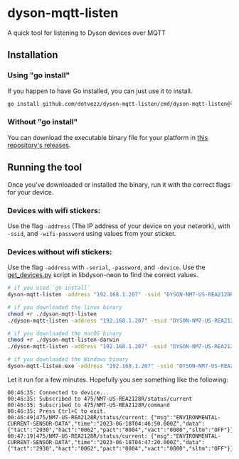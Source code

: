 # dyson-mqtt-listen
A quick tool for listening to Dyson devices over MQTT

## Installation

### Using "go install"

If you happen to have Go installed, you can just use it to install.

```bash
go install github.com/dotvezz/dyson-mqtt-listen/cmd/dyson-mqtt-listen@latest
```

### Without "go install"

You can download the executable binary file for your platform in [this repository's releases](https://github.com/dotvezz/dyson-mqtt-listen/releases).

## Running the tool

Once you've downloaded or installed the binary, run it with the correct flags for your device.

### Devices with wifi stickers:
Use the flag `-address` (The IP address of your device on your network), with `-ssid`, and `-wifi-password` using values from your sticker.

### Devices without wifi stickers:
Use the flag `-address` with `-serial`, `-password`, and `-device`. Use the [get_devices.py](https://github.com/libdyson-wg/libdyson-neon/blob/main/get_devices.py) script in libdyson-neon to find the correct values.

```bash
# if you used `go install`
dyson-mqtt-listen -address "192.168.1.207" -ssid "DYSON-NM7-US-REA2128R-475" -wifi-password "zxcvasdf" 

# if you downloaded the linux binary
chmod +r ./dyson-mqtt-listen
./dyson-mqtt-listen -address "192.168.1.207" -ssid "DYSON-NM7-US-REA2128R-475" -wifi-password "zxcvasdf" 

# if you downloaded the macOS binary
chmod +r ./dyson-mqtt-listen-darwin
./dyson-mqtt-listen -address "192.168.1.207" -ssid "DYSON-NM7-US-REA2128R-475" -wifi-password "zxcvasdf" 

# if you downloaded the Windows binary
dyson-mqtt-listen.exe -address "192.168.1.207" -ssid "DYSON-NM7-US-REA2128R-475" -wifi-password "zxcvasdf" 
```

Let it run for a few minutes. Hopefully you see something like the following:


```
00:46:35: Connected to device...
00:46:35: Subscribed to 475/NM7-US-REA2128R/status/current
00:46:35: Subscribed to 475/NM7-US-REA2128R/command
00:46:35: Press Ctrl+C to exit.
00:46:49|475/NM7-US-REA2128R/status/current: {"msg":"ENVIRONMENTAL-CURRENT-SENSOR-DATA","time":"2023-06-18T04:46:50.000Z","data":{"tact":"2930","hact":"0062","pact":"0004","vact":"0000","sltm":"OFF"}}
00:47:19|475/NM7-US-REA2128R/status/current: {"msg":"ENVIRONMENTAL-CURRENT-SENSOR-DATA","time":"2023-06-18T04:47:20.000Z","data":{"tact":"2930","hact":"0062","pact":"0004","vact":"0000","sltm":"OFF"}}
```
